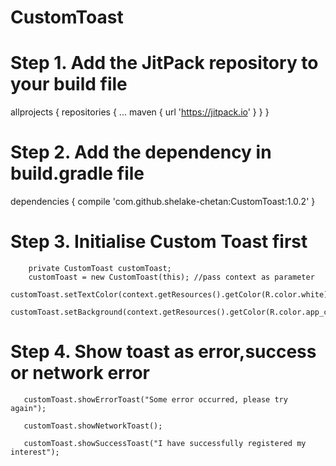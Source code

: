 

# CustomToast

# Step 1. Add the JitPack repository to your build file

allprojects {
  repositories {
   ...
   maven { url 'https://jitpack.io' }
  }
 }
 

# Step 2. Add the dependency in build.gradle file

dependencies {
         compile 'com.github.shelake-chetan:CustomToast:1.0.2'
 }

# Step 3. Initialise Custom Toast first

        private CustomToast customToast;
        customToast = new CustomToast(this); //pass context as parameter
                                       customToast.setTextColor(context.getResources().getColor(R.color.white));
        customToast.setBackground(context.getResources().getColor(R.color.app_color));



# Step 4. Show toast as error,success or network error

       customToast.showErrorToast("Some error occurred, please try again");

       customToast.showNetworkToast();

       customToast.showSuccessToast("I have successfully registered my interest");
